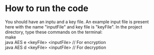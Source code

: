 # How to run the code
You should have an inptu and a key file. An example input file is present here with the name "inputFile" and key file is "keyFile". 
In the project directory, type these commands on the terminal:<br>
make<br>
java AES e \<keyFile\> \<inputFile\> // For encryption<br>
java AES d \<keyFile\> \<inputFile\> // For decryption
